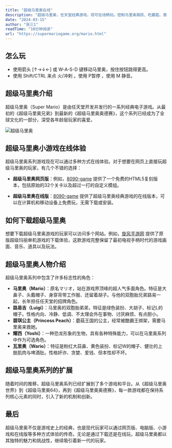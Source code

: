 ```yaml
---
title: "超级马里奥在线"
description: "超级马里奥，任天堂经典游戏，现可在线畅玩。控制马里奥跳跃、吃蘑菇、救公主，体验原版乐趣在线玩，重温童年经典游戏。"
date: "2024-03-15"
author: "张三1"
readTime: "10分钟阅读"
url: "https://supermariogame.org/mario.html"
---
```


## 怎么玩

- 使用箭头 [↑→↓←] 或 W-A-S-D 键移动马里奥，按住按钮跳得更高。
- 使用 Shift/CTRL 来点 火/冲刺 。使用 P暂停 ，使用 M 静音。

## 超级马里奥介绍

超级马里奥（Super Mario）是由任天堂开发并发行的一系列经典电子游戏。从最初的《超级马里奥兄弟》到最新的《超级马里奥奥德赛》，这个系列已经成为了全球文化的一部分，深受各年龄层玩家的喜爱。

![超级马里奥](https://eloutput.com/wp-content/uploads/2022/03/Super-Mario-Bros-1985.jpg.webp)

## 超级马里奥小游戏在线体验

超级马里奥系列游戏现在可以通过多种方式在线体验。对于想要在网页上直接玩超级马里奥的玩家，有几个不错的选择：

- **超级马里奥网页版**：例如，[8090-game](https://8090-game.online) 提供了一个免费的HTML5复刻版本，包括原始的32个关卡以及超过一打的自定义模组。

- **超级马里奥在线版**：[8090-game](https://8090-game.online) 提供了超级马里奥经典游戏的在线版本，可以在计算机和移动设备上免费玩，无需下载或安装。

## 如何下载超级马里奥

想要下载超级马里奥游戏的玩家可以访问多个网站。例如，[旋风手游网](http://www.xfdown.com/soft/123262.html) 提供了原版超级玛丽单机游戏的下载体验，这款游戏完整保留了最初电视手柄时代的游戏画面、音乐、道具以及玩法。

## 超级马里奥人物介绍

超级马里奥系列中包含了许多标志性的角色：

- **马里奥（Mario）**：原名マリオ，站在游戏界顶峰的超人气多面角色。特征是大鼻子、头戴帽子、身穿背带工作服、还留着胡子。与他的双胞胎兄弟路易一起，长年担任任天堂的招牌角色。
- **路易吉（Luigi）**：马里奥的双胞胎弟弟，特征是绿色装扮、大胡子、标记L的帽子。性格内向、冷静、低调、不太理会外在事物、讨厌麻烦、有点胆小。
- **碧琪公主（Princess Peach）**：蘑菇王国的公主，经常被酷霸王绑架，需要马里奥来救她。
- **耀西（Yoshi）**：一种恐龙形象的生物，具有各种特殊能力，可以在马里奥系列中作为可选角色。
- **瓦里奥（Wario）**：特征是粉红大蒜鼻、黄色装扮、标记W的帽子、健壮的上肢肌肉与啤酒肚。性格奸诈、贪婪、爱钱、但本性却不坏。

## 超级马里奥系列的扩展

随着时间的推移，超级马里奥系列已经扩展到了多个游戏和平台。从《超级马里奥世界》到《超级马里奥64》，再到《超级马里奥奥德赛》，每一款游戏都在保持系列核心元素的同时，引入了新的机制和创新。

## 最后

超级马里奥不仅是游戏史上的经典，也是现代玩家可以通过网页版、电脑版、小游戏和在线版等多种方式体验的传奇。无论是通过下载还是在线玩，超级马里奥都以其独特的魅力和挑战性，继续吸引着新一代的玩家。
